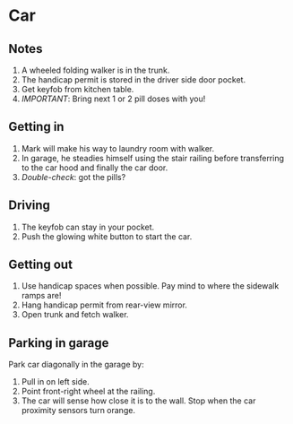# Car

## Notes

1. A wheeled folding walker is in the trunk.
1. The handicap permit is stored in the driver side door pocket.
1. Get keyfob from kitchen table.
1. *IMPORTANT*: Bring next 1 or 2 pill doses with you!

## Getting in

1. Mark will make his way to laundry room with walker.
1. In garage, he steadies himself using the stair railing before transferring to the car hood and finally the car door.
1. *Double-check*: got the pills?

## Driving

1. The keyfob can stay in your pocket.
1. Push the glowing white button to start the car.

## Getting out

1. Use handicap spaces when possible. Pay mind to where the sidewalk ramps are!
1. Hang handicap permit from rear-view mirror.
1. Open trunk and fetch walker.

## Parking in garage

Park car diagonally in the garage by:

1. Pull in on left side.
1. Point front-right wheel at the railing.
1. The car will sense how close it is to the wall. Stop when the car proximity sensors turn orange.
